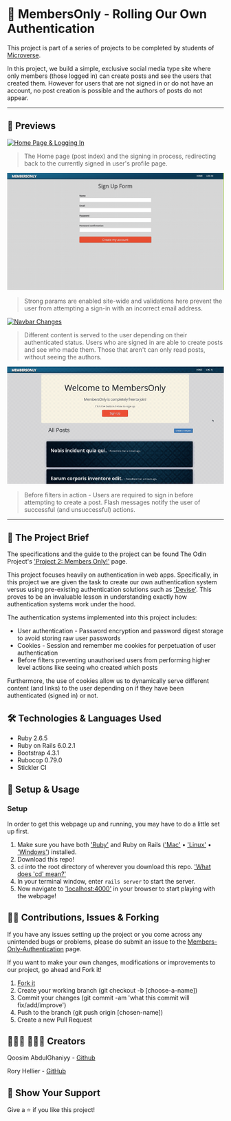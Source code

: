 # 🔐 MembersOnly - Rolling Our Own Authentication

This project is part of a series of projects to be completed by students of [Microverse](https://www.microverse.org/).

In this project, we build a simple, exclusive social media type site where only members (those logged in) can create posts and see the users that created them. However for users that are not signed in or do not have an account, no post creation is possible and the authors of posts do not appear.

***********

## 🎥 Previews
<p align="center" >

<a href="Previews/home&login.gif" target="_blank"> <img alt="Home Page & Logging In" src="Previews/home&login.gif"/></a>

> The Home page (post index) and the signing in process, redirecting back to the currently signed in user's profile page.


<a href="Previews/incorrect_signin.gif" target="_blank"> <img alt="Incorrect Sign ins" src="Previews/incorrect_signin.gif"/></a>

> Strong params are enabled site-wide and validations here prevent the user from attempting a sign-in with an incorrect email address.


<a href="Previews/navbar_changes.gif" target="_blank"> <img alt="Navbar Changes" src="Previews/navbar_changes.gif"/></a>

> Different content is served to the user depending on their authenticated status. Users who are signed in are able to create posts and see who made them. Those that aren't can only read posts, without seeing the authors.


<a href="Previews/new_post_creation.gif" target="_blank"> <img alt="New Posts" src="Previews/new_post_creation.gif"/></a>

> Before filters in action - Users are required to sign in before attempting to create a post. Flash messages notify the user of successful (and unsuccessful) actions.
</p>

*******

## 🎯 The Project Brief

The specifications and the guide to the project can be found The Odin Project's ['Project 2: Members Only!'](https://www.theodinproject.com/courses/ruby-on-rails/lessons/authentication) page.

This project focuses heavily on authentication in web apps. Specifically, in this project we are given the task to create our own authentication system versus using pre-existing authentication solutions such as ['Devise'](https://github.com/heartcombo/devise). This proves to be an invaluable lesson in understanding exactly how authentication systems work under the hood.

The authentication systems implemented into this project includes:
  - User authentication - Password encryption and password digest storage to avoid storing raw user passwords
  - Cookies - Session and remember me cookies for perpetuation of user authentication
  - Before filters preventing unauthorised users from performing higher level actions like seeing who created which posts

Furthermore, the use of cookies allow us to dynamically serve different content (and links) to the user depending on if they have been authenticated (signed in) or not.

## 🛠️ Technologies & Languages Used

- Ruby 2.6.5
- Ruby on Rails 6.0.2.1
- Bootstrap 4.3.1
- Rubocop 0.79.0
- Stickler CI

## 🔰 Setup & Usage

### Setup
In order to get this webpage up and running, you may have to do a little set up first.
  1. Make sure you have both ['Ruby'](https://www.ruby-lang.org/en/documentation/installation/) and Ruby on Rails (['Mac'](https://gorails.com/setup/osx/10.15-catalina) • ['Linux'](https://gorails.com/setup/ubuntu/19.10) • ['Windows'](https://gorails.com/setup/windows/10)) installed.
  2. Download this repo!
  3. `cd` into the root directory of wherever you download this repo. ['What does 'cd' mean?'](https://www.macworld.com/article/2042378/master-the-command-line-navigating-files-and-folders.html)
  4. In your terminal window, enter `rails server` to start the server.
  5. Now navigate to ['localhost:4000'](localhost:4000) in your browser to start playing with the webpage!

## 🕺🏽 Contributions, Issues & Forking

If you have any issues setting up the project or you come across any unintended bugs or problems, please do submit an issue to the [Members-Only-Authentication](https://github.com/Rhelli/Members-Only-Authentication/issues) page.

If you want to make your own changes, modifications or improvements to our project, go ahead and Fork it!
1. [Fork it](https://github.com/Rhelli/Members-Only-Authentication/fork)
2. Create your working branch (git checkout -b [choose-a-name])
3. Commit your changes (git commit -am 'what this commit will fix/add/improve')
4. Push to the branch (git push origin [chosen-name])
5. Create a new Pull Request

## 👨🏽‍💻 💂🏽‍♂️ Creators

Qoosim AbdulGhaniyy - [Github](https://github.com/Qoosim)

Rory Hellier - [GitHub](https://github.com/Rhelli)

## 🎁 Show Your Support

Give a ⭐️ if you like this project!
